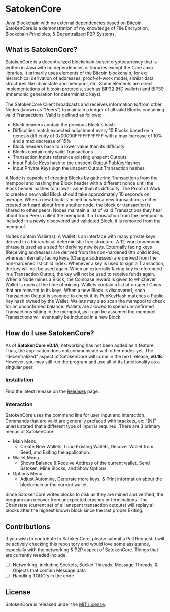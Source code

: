 # SatokenCore
Java Blockchain with no external dependencies based on [Bitcoin](https://github.com/bitcoin/bitcoin). SatokenCore is a demonstration of my knowledge of File Encryption, Blockchain Principles, & Decentralized P2P Systems.
<br>
## What is SatokenCore?
SatokenCore is a decentralized blockchain-based cryptocurrency that is written in Java with no dependencies or libraries except the Core Java libraries.
It primarily uses elements of the Bitcoin blockchain, for ex: hierarchical derivation of addresses, proof-of-work model, similar data structures like chainstate and mempool, etc. Some elements are direct implementations of bitcoin protocols, such as [BIP32](https://github.com/bitcoin/bips/blob/master/bip-0032.mediawiki) (HD wallets) and [BIP39](https://github.com/bitcoin/bips/blob/master/bip-0039.mediawiki) (mnemonic generation for deterministic keys).
<br>

The SatokenCore Client broadcasts and receives information to/from other Nodes (known as "Peers") to maintain a ledger of all valid Blocks containing valid Transactions.
Valid is defined as follows:

- Block headers contain the previous Block's hash.
- Difficulties match expected adjustment every 10 Blocks based on a genesis difficulty of 0x00000FFFFFFFFFFF with a max increase of 10% and a max decrease of 15%
- Block headers hash to a lower value than its difficulty
- Blocks contain only valid Transactions
- Transaction Inputs reference existing unspent Outputs
- Input Public Keys hash to the unspent Output PubKeyHashes
- Input Private Keys sign the unspent Output Transaction hashes

A Node is capable of creating Blocks by gathering Transactions from the mempool and hashing the Block header with a different nonce until the Block header hashes to a lower value than its difficulty. The Proof of Work to create a new valid Block should take approximately 10 seconds on average. When a new block is mined or when a new transaction is either created or heard about from another node, the block or transaction is shared to other peers. Nodes maintain a list of valid Transactions they hear about from Peers called the mempool. If a Transaction from the mempool is included in a newly discovered and validated Block, it is removed from the mempool.
<br>

Nodes contain Wallet(s). A Wallet is an interface with many private keys derived in a hierarchical deterministic tree structure. A 12-word mnemonic phrase is used as a seed for deriving new keys. Externally facing keys (Receiving addresses) are derived from the non-hardened 0th child index, whereas internally facing keys (Change addresses) are derived from the non-hardened 1st child index. Whenever a key is used to sign a Transaction, the key will not be used again. When an externally facing key is referenced in a Transaction Output, the key will not be used to receive funds again. When a Node mines a Block, the Coinbase reward is given to whichever Wallet is open at the time of mining. Wallets contain a list of unspent Coins that are relevant to its keys. When a new Block is discovered, each Transaction Output is scanned to check if its PubKeyHash matches a Public Key hash owned by the Wallet. Wallets may also scan the mempool to check for an unconfirmed balance. Wallets are allowed to spend unconfirmed Transactions sitting in the mempool, as it can be assumed the mempool Transactions will eventually be included in a new Block.


## How do I use SatokenCore?
As of <b>SatokenCore v0.1A</b>, networking has not been added as a feature. Thus, the application does not communicate with other nodes yet. The "decentralized" aspect of SatokenCore will come in the next release, <b>v0.1B</b>. However, you may still run the program and use all of its functionality as a singular peer.

### Installation
Find the latest release on the [Releases](https://github.com/Septem151/SatokenCore/releases) page.

### Interaction
SatokenCore uses the command line for user input and interaction. Commands that are valid are generally prefaced with brackets, ex: "[N]" unless stated that a different type of input is required. There are 3 primary menus of SatokenCore:
- Main Menu
  - Create New Wallets, Load Existing Wallets, Recover Wallet from Seed, and Exiting the application.
- Wallet Menu
  - Shows Balance & Receive Address of the current wallet, Send Satoken, Mine Blocks, and Show Options.
- Options Menu
  - Adjust Automine, Generate more keys, & Print information about the blockchain or the current wallet.

Since SatokenCore writes blocks to disk as they are mined and verified, the program can recover from unexpected crashes or terminations. The Chainstate (current set of all unspent transaction outputs) will replay all blocks after the highest known block since the last proper Exiting.

## Contributions
If you wish to contribute to SatokenCore, please submit a Pull Request. I will be actively checking this repository and would love some assistance, especially with the networking & P2P aspect of SatokenCore. Things that are currently needed include:
- [ ] Networking, including Sockets, Socket Threads, Message Threads, & Objects that contain Message data
- [ ] Handling TODO's in the code

## License
SatokenCore is released under the [MIT License](https://opensource.org/licenses/MIT).
